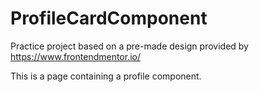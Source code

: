 # ProfileCardComponent

Practice project based on a pre-made design provided by https://www.frontendmentor.io/

This is a page containing a profile component.
